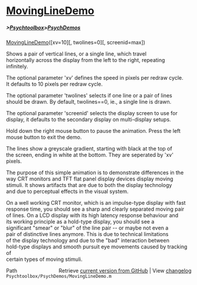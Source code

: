 # [MovingLineDemo](MovingLineDemo)
##### >[Psychtoolbox](Psychtoolbox)>[PsychDemos](PsychDemos)

[MovingLineDemo](MovingLineDemo)([xv=10][, twolines=0][, screenid=max])  
  
Shows a pair of vertical lines, or a single line, which travel  
horizontally across the display from the left to the right, repeating  
infinitely.  
  
The optional parameter 'xv' defines the speed in pixels per redraw cycle.  
It defaults to 10 pixels per redraw cycle.  
  
The optional parameter 'twolines' selects if one line or a pair of lines  
should be drawn. By default, twolines==0, ie., a single line is drawn.  
  
The optional parameter 'screenid' selects the display screen to use for  
display, it defaults to the secondary display on multi-display setups.  
  
Hold down the right mouse button to pause the animation. Press the left  
mouse button to exit the demo.  
  
The lines show a greyscale gradient, starting with black at the top of  
the screen, ending in white at the bottom. They are seperated by 'xv'  
pixels.  
  
The purpose of this simple animation is to demonstrate differences in the  
way CRT monitors and TFT flat panel display devices display moving  
stimuli. It shows artifacts that are due to both the display technology  
and due to perceptual effects in the visual system.  
  
On a well working CRT monitor, which is an impulse-type display with fast  
response time, you should see a sharp and clearly separated moving pair  
of lines. On a LCD display with its high latency response behaviour and  
its working principle as a hold-type display, you should see a  
significant "smear" or "blur" of the line pair -- or maybe not even a  
pair of distinctive lines anymore. This is due to technical limitations  
of the display technology and due to the "bad" interaction between  
hold-type displays and smooth pursuit eye movements caused by tracking of  
certain types of moving stimuli.  
  




<div class="code_header" style="text-align:right;">
  <span style="float:left;">Path&nbsp;&nbsp;</span> <span class="counter">Retrieve <a href=
  "https://raw.github.com/Psychtoolbox-3/Psychtoolbox-3/beta/Psychtoolbox/PsychDemos/MovingLineDemo.m">current version from GitHub</a> | View <a href=
  "https://github.com/Psychtoolbox-3/Psychtoolbox-3/commits/beta/Psychtoolbox/PsychDemos/MovingLineDemo.m">changelog</a></span>
</div>
<div class="code">
  <code>Psychtoolbox/PsychDemos/MovingLineDemo.m</code>
</div>

